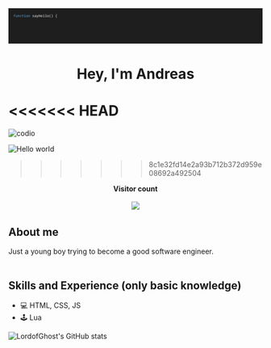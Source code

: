 <img src="./src/code.gif" alt="Hey">

# <p align="center">Hey, I'm Andreas</p>

<<<<<<< HEAD
=======
![codio](./src/welcome-gif/codios/start_class.yml)

<img src="https://raw.githubusercontent.com/sagar-viradiya/sagar-viradiya/master/resources/banner.png" alt="Hello world">

>>>>>>> 8c1e32fd14e2a93b712b372d959e08692a492504
<p align="center"> 
  <b>Visitor count</b><br><br>
  <img src="https://profile-counter.glitch.me/lordofghost/count.svg" />
</p>

## About me
Just a young boy trying to become a good software engineer.
<br>
<br>

## Skills and Experience (only basic knowledge)
* 💻 HTML, CSS, JS
* 🕹 Lua

![LordofGhost's GitHub stats](https://github-readme-stats.vercel.app/api?username=lordofghost&show_icons=true&theme=transparent)

